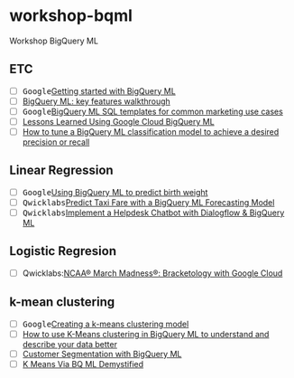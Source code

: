# workshop-bqml
Workshop BigQuery ML

## ETC
- [ ] <kbd>Google</kbd>[Getting started with BigQuery ML](https://cloud.google.com/bigquery-ml/docs/bigqueryml-web-ui-start)
- [ ] [BigQuery ML: key features walkthrough](https://www.coursera.org/lecture/gcp-big-data-ml-fundamentals/bigquery-ml-key-features-walkthrough-KUEiL)
- [ ] <kbd>Google</kbd>[BigQuery ML SQL templates for common marketing use cases](https://github.com/GoogleCloudPlatform/bigquery-ml-templates/)
- [ ] [Lessons Learned Using Google Cloud BigQuery ML](https://towardsdatascience.com/lessons-learned-using-google-cloud-bigquery-ml-dfd4763463c)
- [ ] [How to tune a BigQuery ML classification model to achieve a desired precision or recall](https://towardsdatascience.com/how-to-tune-a-bigquery-ml-classification-model-to-achieve-a-desired-precision-or-recall-e4d40b93016a)

## Linear Regression
- [ ] <kbd>Google</kbd>[Using BigQuery ML to predict birth weight](https://cloud.google.com/bigquery-ml/docs/bigqueryml-natality)
- [ ] <kbd>Qwicklabs</kbd>[Predict Taxi Fare with a BigQuery ML Forecasting Model](https://google.qwiklabs.com/focuses/1797?catalog_rank=%7B%22rank%22%3A3%2C%22num_filters%22%3A0%2C%22has_search%22%3Atrue%7D&parent=catalog&search_id=3968098)
- [ ] <kbd>Qwicklabs</kbd>[Implement a Helpdesk Chatbot with Dialogflow & BigQuery ML](https://google.qwiklabs.com/focuses/4414?catalog_rank=%7B%22rank%22%3A4%2C%22num_filters%22%3A0%2C%22has_search%22%3Atrue%7D&parent=catalog&search_id=3968098)

## Logistic Regresion
- [ ] Qwicklabs:[NCAA® March Madness®: Bracketology with Google Cloud](https://www.qwiklabs.com/focuses/4337?parent=catalog)

## k-mean clustering
- [ ] <kbd>Google</kbd>[Creating a k-means clustering model](https://cloud.google.com/bigquery-ml/docs/kmeans-tutorial)
- [ ] [How to use K-Means clustering in BigQuery ML to understand and describe your data better](https://towardsdatascience.com/how-to-use-k-means-clustering-in-bigquery-ml-to-understand-and-describe-your-data-better-c972c6f5733b)
- [ ] [Customer Segmentation with BigQuery ML](https://q15928.github.io/2019/07/27/bqml-clustering/)
- [ ] [K Means Via BQ ML Demystified](https://big-data-demystified.ninja/2019/12/18/k-means-via-bq-ml-demystified/)
